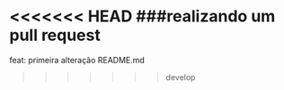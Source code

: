 <<<<<<< HEAD
###realizando um pull request
=======
feat: primeira alteração README.md 
>>>>>>> develop
